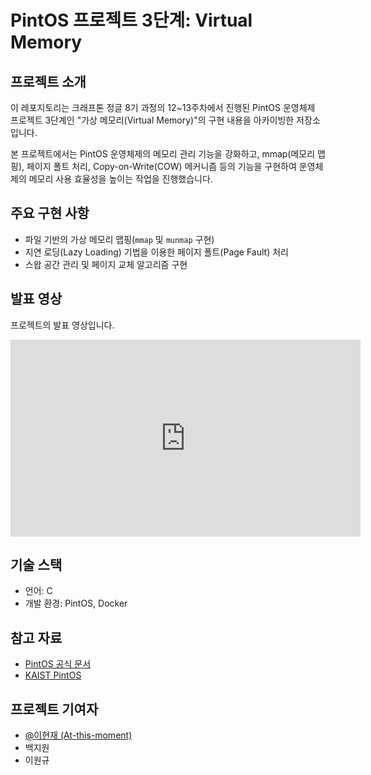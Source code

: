 # PintOS 프로젝트 3단계: Virtual Memory

## 프로젝트 소개

이 레포지토리는 크래프톤 정글 8기 과정의 12\~13주차에서 진행된 PintOS 운영체제 프로젝트 3단계인 "가상 메모리(Virtual Memory)"의 구현 내용을 아카이빙한 저장소입니다.

본 프로젝트에서는 PintOS 운영체제의 메모리 관리 기능을 강화하고, mmap(메모리 맵핑), 페이지 폴트 처리, Copy-on-Write(COW) 메커니즘 등의 기능을 구현하여 운영체제의 메모리 사용 효율성을 높이는 작업을 진행했습니다.

## 주요 구현 사항

* 파일 기반의 가상 메모리 맵핑(`mmap` 및 `munmap` 구현)
* 지연 로딩(Lazy Loading) 기법을 이용한 페이지 폴트(Page Fault) 처리
* 스왑 공간 관리 및 페이지 교체 알고리즘 구현

## 발표 영상

프로젝트의 발표 영상입니다.

<iframe width="560" height="315" src="https://www.youtube.com/embed/SJ20J24kUZw?si=3RXpMlgRmtTND1ve" title="YouTube video player" frameborder="0" allow="accelerometer; autoplay; clipboard-write; encrypted-media; gyroscope; picture-in-picture; web-share" referrerpolicy="strict-origin-when-cross-origin" allowfullscreen></iframe>

## 기술 스택

* 언어: C
* 개발 환경: PintOS, Docker

## 참고 자료

* [PintOS 공식 문서](https://web.stanford.edu/class/cs140/projects/pintos/pintos_1.html)
* [KAIST PintOS](https://github.com/kaist-cp/kaist-cp-cs330-pintos)

## 프로젝트 기여자

* [@이현재 (At-this-moment)](https://github.com/At-this-moment)
* 백지원
* 이원규
